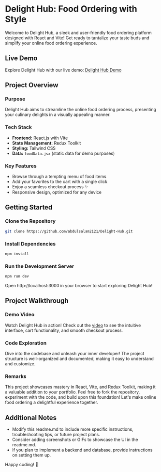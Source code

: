 # Delight Hub: Food Ordering with Style

Welcome to Delight Hub, a sleek and user-friendly food ordering platform designed with React and Vite! Get ready to tantalize your taste buds and simplify your online food ordering experience.

## Live Demo
Explore Delight Hub with our live demo: [Delight Hub Demo](https://kaleidoscopic-caramel-953c5e.netlify.app/)

## Project Overview

### Purpose
Delight Hub aims to streamline the online food ordering process, presenting your culinary delights in a visually appealing manner.

### Tech Stack
- **Frontend:** React.js with Vite
- **State Management:** Redux Toolkit
- **Styling:** Tailwind CSS
- **Data:** `foodData.jsx` (static data for demo purposes)

### Key Features
- Browse through a tempting menu of food items
- Add your favorites to the cart with a single click
- Enjoy a seamless checkout process ✨
- Responsive design, optimized for any device

## Getting Started

### Clone the Repository
```bash
git clone https://github.com/abdulsalam2121/Delight-Hub.git
```
### Install Dependencies
```bash
npm install
```
### Run the Development Server
```bash
npm run dev
```
Open http://localhost:3000 in your browser to start exploring Delight Hub!

## Project Walkthrough
### Demo Video

Watch Delight Hub in action! Check out the [video](https://drive.google.com/file/d/1OpB8eAM2GJXD9bS9f7Nzo7WUNrzk8jVS/view?usp=sharing) to see the intuitive interface, cart functionality, and smooth checkout process.

### Code Exploration
Dive into the codebase and unleash your inner developer! The project structure is well-organized and documented, making it easy to understand and customize.

### Remarks
This project showcases mastery in React, Vite, and Redux Toolkit, making it a valuable addition to your portfolio. Feel free to fork the repository, experiment with the code, and build upon this foundation! Let's make online food ordering a delightful experience together.

## Additional Notes
- Modify this readme.md to include more specific instructions, troubleshooting tips, or future project plans.
- Consider adding screenshots or GIFs to showcase the UI in the readme.md.
- If you plan to implement a backend and database, provide instructions on setting them up.

Happy coding! 🚀
